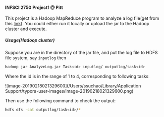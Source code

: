 #### INFSCI 2750 Project1 @ Pitt

This project is a Hadoop MapReduce program to analyze a log file(get from this [link](https://drive.google.com/open?id=1O6hqRANESPg38seu_UyjvTkxoctkntMD)). 
You could either run it locally or upload the jar to the Hadoop cluster and execute.

##### Usage(Hadoop cluster)

Suppose you are in the directory of the jar file, and put the log file to HDFS file system, say `inputlog` then 

```bash
hadoop jar AnalyzeLog.jar Task<id> inputlog/ outputlog/task<id> 
```

Where the id is in the range of 1 to 4, corresponding to following tasks:

![image-20190218021329600](/Users/ssuchao/Library/Application Support/typora-user-images/image-20190218021329600.png)

Then use the following command to check the output:

```bash
hdfs dfs -cat outputlog/task<id>/*
```



